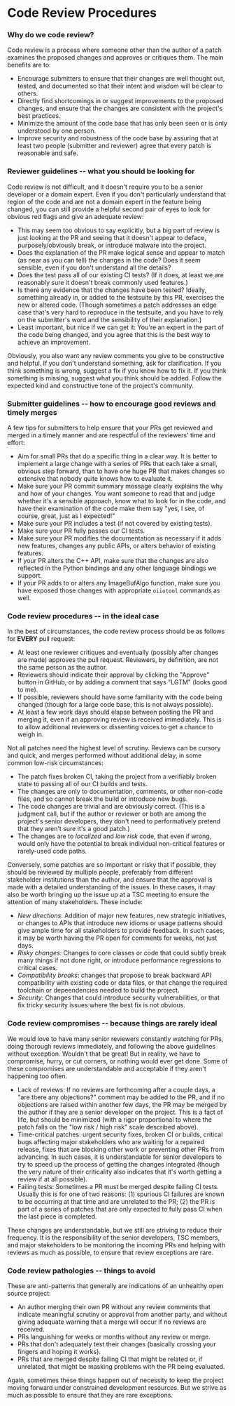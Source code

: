 Code Review Procedures
======================

### Why do we code review?

Code review is a process where someone other than the author of a patch
examines the proposed changes and approves or critiques them. The main
benefits are to:

- Encourage submitters to ensure that their changes are well thought out,
  tested, and documented so that their intent and wisdom will be clear to
  others.
- Directly find shortcomings in or suggest improvements to the proposed
  changes, and ensure that the changes are consistent with the project's best
  practices.
- Minimize the amount of the code base that has only been seen or is only
  understood by one person.
- Improve security and robustness of the code base by assuring that at least
  two people (submitter and reviewer) agree that every patch is reasonable and
  safe.

### Reviewer guidelines -- what you should be looking for

Code review is not difficult, and it doesn't require you to be a senior
developer or a domain expert. Even if you don't particularly understand that
region of the code and are not a domain expert in the feature being changed,
you can still provide a helpful second pair of eyes to look for obvious red
flags and give an adequate review:

- This may seem too obvious to say explicitly, but a big part of review is
  just looking at the PR and seeing that it doesn't appear to deface,
  purposely/obviously break, or introduce malware into the project.
- Does the explanation of the PR make logical sense and appear to match (as
  near as you can tell) the changes in the code? Does it seem sensible, even
  if you don't understand all the details?
- Does the test pass all of our existing CI tests? (If it does, at least we
  are reasonably sure it doesn't break commonly used features.)
- Is there any evidence that the changes have been tested? Ideally, something
  already in, or added to the testsuite by this PR, exercises the new or
  altered code. (Though sometimes a patch addresses an edge case that's very
  hard to reproduce in the testsuite, and you have to rely on the submitter's
  word and the sensibility of their explanation.)
- Least important, but nice if we can get it: You're an expert in the part of
  the code being changed, and you agree that this is the best way to achieve
  an improvement.

Obviously, you also want any review comments you give to be constructive and
helpful. If you don't understand something, ask for clarification. If you
think something is wrong, suggest a fix if you know how to fix it. If you
think something is missing, suggest what you think should be added. Follow the
expected kind and constructive tone of the project's community.

### Submitter guidelines -- how to encourage good reviews and timely merges

A few tips for submitters to help ensure that your PRs get reviewed and merged
in a timely manner and are respectful of the reviewers' time and effort:

- Aim for small PRs that do a specific thing in a clear way. It is better to
  implement a large change with a series of PRs that each take a small,
  obvious step forward, than to have one huge PR that makes changes so
  extensive that nobody quite knows how to evaluate it.
- Make sure your PR commit summary message clearly explains the why and how of
  your changes. You want someone to read that and judge whether it's a
  sensible approach, know what to look for in the code, and have their
  examination of the code make them say "yes, I see, of course, great, just as
  I expected!"
- Make sure your PR includes a test (if not covered by existing tests).
- Make sure your PR fully passes our CI tests.
- Make sure your PR modifies the documentation as necessary if it adds new
  features, changes any public APIs, or alters behavior of existing features.
- If your PR alters the C++ API, make sure that the changes are also reflected
  in the Python bindings and any other language bindings we support.
- If your PR adds to or alters any ImageBufAlgo function, make sure you have
  exposed those changes with appropriate `oiiotool` commands as well.

### Code review procedures -- in the ideal case

In the best of circumstances, the code review process should be as follows for
**EVERY** pull request:

- At least one reviewer critiques and eventually (possibly after changes are
  made) approves the pull request. Reviewers, by definition, are not the same
  person as the author.
- Reviewers should indicate their approval by clicking the "Approve" button in
  GitHub, or by adding a comment that says "LGTM" (looks good to me).
- If possible, reviewers should have some familiarity with the code being
  changed (though for a large code base, this is not always possible).
- At least a few work days should elapse between posting the PR and merging
  it, even if an approving review is received immediately. This is to allow
  additional reviewers or dissenting voices to get a chance to weigh in.

Not all patches need the highest level of scrutiny. Reviews can be cursory and
quick, and merges performed without additional delay, in some common low-risk
circumstances:

- The patch fixes broken CI, taking the project from a verifiably broken state
  to passing all of our CI builds and tests.
- The changes are only to documentation, comments, or other non-code files,
  and so cannot break the build or introduce new bugs.
- The code changes are trivial and are obviously correct. (This is a judgment
  call, but if the author or reviewer or both are among the project's senior
  developers, they don't need to performatively pretend that they aren't sure
  it's a good patch.)
- The changes are to *localized* and *low risk* code, that even if wrong,
  would only have the potential to break individual non-critical features or
  rarely-used code paths.

Conversely, some patches are so important or risky that if possible, they
should be reviewed by multiple people, preferably from different stakeholder
institutions than the author, and ensure that the approval is made with a
detailed understanding of the issues. In these cases, it may also be worth
bringing up the issue up at a TSC meeting to ensure the attention of many
stakeholders. These include:

- *New directions*: Addition of major new features, new strategic initiatives,
  or changes to APIs that introduce new idioms or usage patterns should give
  ample time for all stakeholders to provide feedback. In such cases, it may
  be worth having the PR open for comments for weeks, not just days.
- *Risky changes*: Changes to core classes or code that could subtly break
  many things if not done right, or introduce performance regressions to
  critical cases.
- *Compatibility breaks*: changes that propose to break backward API
  compatibility with existing code or data files, or that change the required
  toolchain or depeendencies needed to build the project.
- *Security*: Changes that could introduce security vulnerabilities, or that
  fix tricky security issues where the best fix is not obvious.

### Code review compromises -- because things are rarely ideal

We would love to have many senior reviewers constantly watching for PRs, doing
thorough reviews immediately, and following the above guidelines without
exception. Wouldn't that be great! But in reality, we have to compromise,
hurry, or cut corners, or nothing would ever get done. Some of these
compromises are understandable and acceptable if they aren't happening too
often.

- Lack of reviews: If no reviews are forthcoming after a couple days, a "are
  there any objections?" comment may be added to the PR, and if no objections
  are raised within another few days, the PR may be merged by the author if
  they are a senior developer on the project. This is a fact of life, but
  should be minimized (with a rigor proportional to where the patch falls on
  the "low risk / high risk" scale described above).
- Time-critical patches: urgent security fixes, broken CI or builds, critical
  bugs affecting major stakeholders who are waiting for a repaired release,
  fixes that are blocking other work or preventing other PRs from advancing.
  In such cases, it is understandable for senior developers to try to speed up
  the process of getting the changes integrated (though the very nature of
  their criticality also indicates that it's worth getting a review if at all
  possible).
- Failing tests: Sometimes a PR must be merged despite failing CI tests.
  Usually this is for one of two reasons: (1) spurious CI failures are known
  to be occurring at that time and are unrelated to the PR; (2) the PR is part
  of a series of patches that are only expected to fully pass CI when the last
  piece is completed.

These changes are understandable, but we still are striving to reduce their
frequency. It is the responsibility of the senior developers, TSC members, and
major stakeholders to be monitoring the incoming PRs and helping with reviews
as much as possible, to ensure that review exceptions are rare.

### Code review pathologies -- things to avoid

These are anti-patterns that generally are indications of an unhealthy open
source project:

* An author merging their own PR without any review comments that indicate
  meaningful scrutiny or approval from another party, and without giving
  adequate warning that a merge will occur if no reviews are received.
* PRs languishing for weeks or months without any review or merge.
* PRs that don't adequately test their changes (basically crossing your
  fingers and hoping it works).
* PRs that are merged despite failing CI that might be related or, if
  unrelated, that might be masking problems with the PR being evaluated.

Again, sometimes these things happen out of necessity to keep the project
moving forward under constrained development resources. But we strive as much
as possible to ensure that they are rare exceptions.
